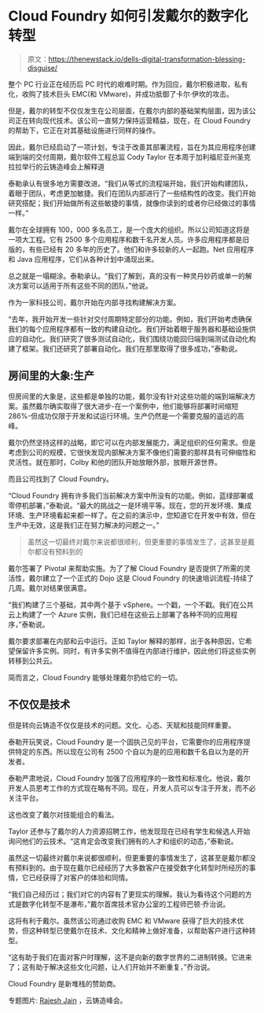 # Cloud Foundry 如何引发戴尔的数字化转型

> 原文：<https://thenewstack.io/dells-digital-transformation-blessing-disguise/>

整个 PC 行业正在经历后 PC 时代的艰难时期。作为回应，戴尔积极进取，私有化，收购了技术巨头 EMC(和 VMware)，并成功抵御了卡尔·伊坎的攻击。

但是，戴尔的转型不仅仅发生在公司层面，在戴尔内部的基础架构层面，因为该公司正在转向现代技术。该公司一直努力保持运营精益，现在，在 Cloud Foundry 的帮助下，它正在对其基础设施进行同样的操作。

因此，戴尔已经启动了一项计划，专注于改善其部署流程，旨在为其应用程序创建端到端的交付周期，戴尔软件工程总监 Cody Taylor 在本周于加利福尼亚州圣克拉拉举行的云铸造峰会上解释道

泰勒承认有很多地方需要改进。“我们从等式的流程端开始，我们开始构建团队，着眼于团队，考虑更加敏捷。我们在团队内部进行了一些结构性的改变。我们开始研究搭配；我们开始做所有这些敏捷的事情，就像你读到的或者你已经做过的事情一样。”

戴尔在全球拥有 100，000 多名员工，是一个庞大的组织。所以公司知道这将是一项大工程。它有 2500 多个应用程序和数千名开发人员。许多应用程序都是旧版的，有些已经有 20 多年的历史了。他们和许多较新的人一起跑。Net 应用程序和 Java 应用程序，它们从各种计划中涌现出来。

总之就是一塌糊涂。泰勒承认。“我们了解到，真的没有一种灵丹妙药或单一的解决方案可以适用于所有这些不同的团队，”他说。

作为一家科技公司，戴尔开始在内部寻找构建解决方案。

“去年，我开始开发一些针对交付周期特定部分的功能。例如，我们开始考虑确保我们的每个应用程序都有一致的构建自动化。我们开始着眼于服务器和基础设施供应的自动化。我们研究了很多测试自动化，我们围绕功能回归端到端测试自动化构建了框架。我们还研究了部署自动化。我们在那里取得了很多成功，”泰勒说。

## 房间里的大象:生产

但房间里的大象是，这些都是单独的功能，戴尔没有针对这些功能的端到端解决方案。虽然戴尔确实取得了很大进步-在一个案例中，他们能够将部署时间缩短 286%-但成功仅限于开发和试运行环境。生产仍然是一个需要克服的遥远的高峰。

戴尔仍然坚持这样的战略，即它可以在内部发展能力，满足组织的任何需求。但是考虑到公司的规模，它很快发现内部解决方案不像他们需要的那样具有可伸缩性和灵活性。就在那时，Colby 和他的团队开始放眼外部，放眼开源世界。

而且公司找到了 Cloud Foundry。

“Cloud Foundry 拥有许多我们当前解决方案中所没有的功能。例如，蓝绿部署或零停机部署，”泰勒说。“最大的挑战之一是环境平等。现在，您的开发环境、集成环境、生产环境看起来都一样了。在之前的演示中，您知道它在开发中有效，但在生产中无效，这是我们正在努力解决的问题之一。”

> 虽然这一切最终对戴尔来说都很顺利，但更重要的事情发生了，这甚至是戴尔都没有预料到的

戴尔签署了 Pivotal 来帮助实施。为了了解 Cloud Foundry 是否提供了所需的灵活性，戴尔建立了一个正式的 Dojo 这是 Cloud Foundry 的快速培训流程-持续了几周。戴尔对结果很满意。

“我们构建了三个基础，其中两个基于 vSphere。一个戳，一个不戳。我们在公共云上构建了一个 Azure 实例，我们已经在这些云上部署了各种不同的应用程序，”泰勒说。

戴尔要求部署在内部和云中运行。正如 Taylor 解释的那样，出于各种原因，它希望保留许多实例。同时，有许多实例不值得在内部进行维护，因此他们将这些实例转移到公共云。

简而言之，Cloud Foundry 能够处理戴尔扔给它的一切。

## 不仅仅是技术

但是转向云铸造不仅仅是技术的问题。文化、心态、天赋和技能同样重要。

泰勒开玩笑说，Cloud Foundry 是一个固执己见的平台，它需要你的应用程序提供特定的东西。所以现在公司有 2500 个自以为是的应用和数千名自以为是的开发者。

泰勒严肃地说，Cloud Foundry 加强了应用程序的一致性和标准化。他说，戴尔开发人员思考工作的方式现在略有不同。现在，开发人员可以专注于开发，而不必关注平台。

这也改变了戴尔对技能组合的看法。

Taylor 还参与了戴尔的人力资源招聘工作，他发现现在已经有学生和候选人开始询问他们的云技术。“这肯定会改变我们拥有的人才和组织的动态，”泰勒说。

虽然这一切最终对戴尔来说都很顺利，但更重要的事情发生了，这甚至是戴尔都没有预料到的。由于现在戴尔已经经历了大多数客户在接受数字化转型时所经历的事情，它已经获得了对客户的体验和同情。

“我们自己经历过；我们对它的内容有了更现实的理解。我认为看待这个问题的方式是数字化转型不是瀑布，”戴尔首席技术官办公室的工程师巴顿·乔治说。

这将有利于戴尔。虽然该公司通过收购 EMC 和 VMware 获得了巨大的技术优势，但这种转型已使戴尔在技术、文化和精神上做好准备，以帮助客户进行这种转型。

“这有助于我们在面对客户时理解，这不是向新的数字世界的二进制转换。它进来了；这有助于解决这些文化问题，让人们开始并不断重复，”乔治说。

Cloud Foundry 是新堆栈的赞助商。

专题图片: [Rajesh Jain](https://twitter.com/rjain15/status/735283236658515968) ，云铸造峰会。

<svg xmlns:xlink="http://www.w3.org/1999/xlink" viewBox="0 0 68 31" version="1.1"><title>Group</title> <desc>Created with Sketch.</desc></svg>